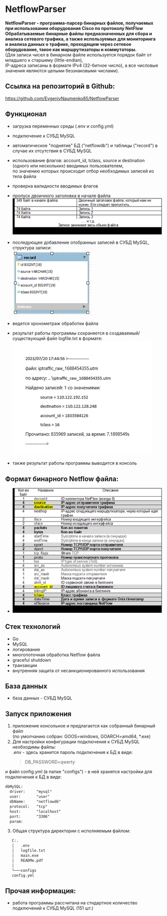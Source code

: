 # **NetflowParser**
**NetflowParser - программа-парсер бинарных файлов, получаемых при использовании оборудования Cisco по протоколу NetFlow  
Обрабатываемые бинарные файлы предназначенных для сбора и анализа сетевого трафика, а также используемых для мониторинга   
и анализа данных о трафике, проходящем через сетевое оборудование, такое как маршрутизаторы и коммутаторы.**  
(Для записи чисел в бинарном файле используется порядок байт от младшего к старшему (little-endian),  
IP-адреса записаны в формате IPv4 (32-битное число), а все числовые значения являются целыми беззнаковыми числами).  

## Ссылка на репозиторий в Github:  
<https://github.com/EvgeniyNaumenko85/NetflowParser>

## Функционал
- загрузка переменных среды (.env и config.yml)  
- подключение к СУБД MySQL
- автоматическое "поднятие" БД ("netflowdb") и таблицы ("record") в случае их отсутствия в СУБД MySQL  
- использование флагов: account_id, tclass, source и destination (одного или нескольких) вводимых пользователем,  
по значению которых происходит отбор необходимых записей из тела файла  
- проверка валидности вводимых флагов  
- пропуск двоичного заголовка в начале файла  
![img_2.png](img_2.png)  

- последующее добавление отобранных записей в СУБД MySQL, структура записи:  
![table.png](table.png)  

- ведется хронометраж обработки файла  
- результат работы программы сохраняется в создаваемый/существующий файл logfile.txt в формате:  
 ![img.png](img.png)  

- также результат работы программы выводится в консоль  

## Формат бинарного Netflow файла:  
- ![img_1.png](img_1.png)  


## Стек технологий
- Go  
- MySQL  
- логирование  
- многопоточная обработка Netflow файла  
- graceful shutdown  
- транзакции  
- внутренняя защита от несанкционированного использования  


## База данных
- база данных - СУБД MySQL  


## Запуск приложения
1. приложение консольное и предлагается как собранный бинарный файл  
   (по умолчанию собран: GOOS=windows, GOARCH=amd64, *.exe)  
2. Для настройки конфигурации подключения к СУБД MySQL необходимы файлы:  
.env - здесь хранится пароль подключения к БД в виде:  
   >DB_PASSWORD=qwerty
   >  
  и файл config.yml (в папке "configs") - в ней хранятся настройки для подключения к БД в виде:   
 ```
dbMySQL:  
   driver:     "mysql"  
   user:       "user"  
   dbName:     "netflowdb"  
   protocol:   "tcp"  
   host:       "localhost"  
   port:       "3306"  
   param:  
 ```
3. Общая структура директории с исполняемым файлом:  
```
   C:.
   │   .env
   │   logfile.txt
   │   main.exe
   │   READMe.pdf
   │ 
   └───configs
   config.yml
```

## Прочая информация:
- работа программы рассчитана на стндартное количество подключений к СУБД MySQL (151 шт.)